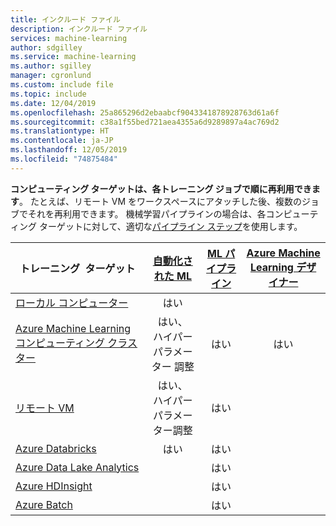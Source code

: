 ```yaml
---
title: インクルード ファイル
description: インクルード ファイル
services: machine-learning
author: sdgilley
ms.service: machine-learning
ms.author: sgilley
manager: cgronlund
ms.custom: include file
ms.topic: include
ms.date: 12/04/2019
ms.openlocfilehash: 25a865296d2ebaabcf9043341878928763d61a6f
ms.sourcegitcommit: c38a1f55bed721aea4355a6d9289897a4ac769d2
ms.translationtype: HT
ms.contentlocale: ja-JP
ms.lasthandoff: 12/05/2019
ms.locfileid: "74875484"
---
```

**コンピューティング ターゲットは、各トレーニング ジョブで順に再利用できます**。 たとえば、リモート VM をワークスペースにアタッチした後、複数のジョブでそれを再利用できます。  機械学習パイプラインの場合は、各コンピューティング ターゲットに対して、適切な[パイプライン ステップ](https://docs.microsoft.com/python/api/azureml-pipeline-steps/azureml.pipeline.steps?view=azure-ml-py)を使用します。

|トレーニング &nbsp;ターゲット|[自動化された ML](../articles/machine-learning/service/concept-automated-ml.md) | [ML パイプライン](../articles/machine-learning/service/concept-ml-pipelines.md) | [Azure Machine Learning デザイナー](../articles/machine-learning/service/concept-designer.md)
|----|:----:|:----:|:----:|
|[ローカル コンピューター](../articles/machine-learning/service/how-to-set-up-training-targets.md#local)| はい | &nbsp; | &nbsp; |
|[Azure Machine Learning コンピューティング クラスター](../articles/machine-learning/service/how-to-set-up-training-targets.md#amlcompute)| はい、 <br/>ハイパーパラメーター&nbsp;調整 | はい | はい |
|[リモート VM](../articles/machine-learning/service/how-to-set-up-training-targets.md#vm) | はい、 <br/>ハイパーパラメーター調整 | はい | &nbsp; |
|[Azure&nbsp;Databricks](../articles/machine-learning/service/how-to-create-your-first-pipeline.md#databricks)| はい | はい | &nbsp; |
|[Azure Data Lake Analytics](../articles/machine-learning/service/how-to-create-your-first-pipeline.md#adla) | &nbsp; | はい | &nbsp; |
|[Azure HDInsight](../articles/machine-learning/service/how-to-set-up-training-targets.md#hdinsight) | &nbsp; | はい | &nbsp; |
|[Azure Batch](../articles/machine-learning/service/how-to-set-up-training-targets.md#azbatch) | &nbsp; | はい | &nbsp; |
